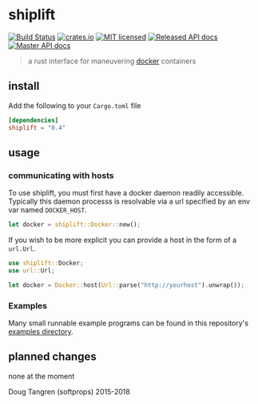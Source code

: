 # shiplift

[![Build Status](https://travis-ci.org/softprops/shiplift.svg)](https://travis-ci.org/softprops/shiplift) [![crates.io](http://meritbadge.herokuapp.com/shiplift)](https://crates.io/crates/shiplift) [![MIT licensed](https://img.shields.io/badge/license-MIT-blue.svg)](./LICENSE) [![Released API docs](https://docs.rs/shiplift/badge.svg)](http://docs.rs/shiplift) [![Master API docs](https://img.shields.io/badge/docs-master-green.svg)](https://softprops.github.io/shiplift)

> a rust interface for maneuvering [docker](https://www.docker.com/) containers

## install

Add the following to your `Cargo.toml` file

```toml
[dependencies]
shiplift = "0.4"
```

## usage

### communicating with hosts

To use shiplift, you must first have a docker daemon readily accessible. Typically this daemon processs
is resolvable via a url specified by an env var named `DOCKER_HOST`.

```rust
let docker = shiplift::Docker::new();
```

If you wish to be more explicit you can provide a host in the form of a `url.Url`.

```rust
use shiplift::Docker;
use url::Url;

let docker = Docker::host(Url::parse("http://yourhost").unwrap());
```

### Examples

Many small runnable example programs can be found in this repository's [examples directory](https://github.com/softprops/shiplift/tree/master/examples).

## planned changes

none at the moment

Doug Tangren (softprops) 2015-2018

